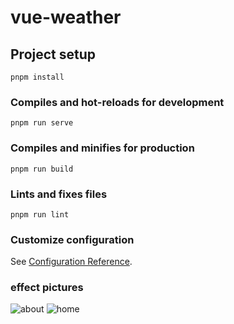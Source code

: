# vue-weather

## Project setup
```
pnpm install
```

### Compiles and hot-reloads for development
```
pnpm run serve
```

### Compiles and minifies for production
```
pnpm run build
```

### Lints and fixes files
```
pnpm run lint
```

### Customize configuration
See [Configuration Reference](https://cli.vuejs.org/config/).

### effect pictures
![about](https://user-images.githubusercontent.com/97662397/154794753-a76cd9f2-72ba-48ae-be4d-81aecd844a61.png)
![home](https://user-images.githubusercontent.com/97662397/154794762-494fd66a-b3c6-4f4d-a468-7e475a455044.png)
